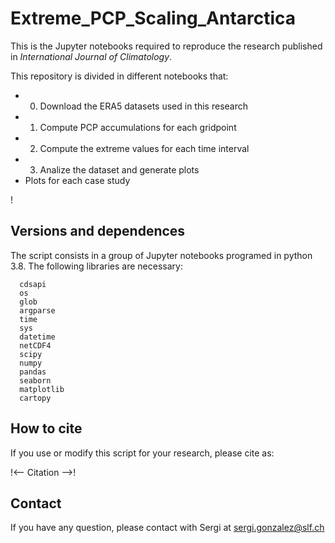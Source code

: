 # Extreme_PCP_Scaling_Antarctica

This is the Jupyter notebooks required to reproduce the research published in *International Journal of Climatology*.

This repository is divided in different notebooks that:
  - 0. Download the ERA5 datasets used in this research
  - 1. Compute PCP accumulations for each gridpoint
  - 2. Compute the extreme values for each time interval
  - 3. Analize the dataset and generate plots
  - Plots for each case study

<!-- More information at: González-Herrero et. al. (2022)
DOI: https://doi.org/10.1038/s43247-022-00450-5 -->!

## Versions and dependences

The script consists in a group of Jupyter notebooks programed in python 3.8. The following libraries are necessary:
```
  cdsapi
  os
  glob
  argparse
  time
  sys
  datetime
  netCDF4
  scipy
  numpy
  pandas
  seaborn
  matplotlib  
  cartopy
```

## How to cite

If you use or modify this script for your research, please cite as:

!<-- Citation -->!

## Contact
If you have any question, please contact with Sergi at sergi.gonzalez@slf.ch
